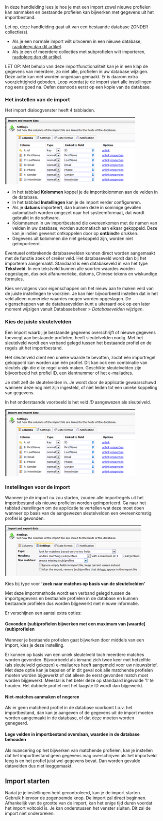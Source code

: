 In deze handleiding lees je hoe je met een import zowel nieuwe profielen
kan aanmaken en bestaande profielen kan bijwerken met gegevens uit het
importbestand.

Let op, deze handleiding gaat uit van een bestaande database ZONDER
collectie(s).

-   Als je een normale import wilt uitvoeren in een nieuwe database,
    [raadpleeg dan dit
    artikel](https://www.copernica.com/nl/ondersteuning/database-maken-en-gegevens-importeren).
-   Als je een of meerdere collecties met subprofielen wilt importeren,
    [raadpleeg dan dit
    artikel](https://www.copernica.com/nl/ondersteuning/import-naar-database-met-collectie).

LET OP: Met behulp van deze importfunctionaliteit kan je in een klap de
gegevens van meerdere, zo niet alle, profielen in uw database wijzigen.
Deze actie kan niet worden ongedaan gemaakt. Er is daarom extra
voorzichtigheid geboden. Loop voordat je de import start alle
instellingen nog eens goed na. Oefen desnoods eerst op een kopie van de
database.

### Het instellen van de import

Het import dialoogvenster heeft 4 tabbladen.

![](../images/importer5.png)

-   In het tabblad **Kolommen** koppel je de importkolommen aan de
    velden in de database.
-   In het tabblad **Instellingen** kan je de import verder
    configureren.
-   Als je **datums** importeert, dan kunnen deze in sommige gevallen
    automatisch worden omgezet naar het systeemformaat, dat wordt
    gebruikt in de software.
-   Kolomnamen in uw importbestand die overeenkomen met de namen van
    velden in uw database, worden automatisch aan elkaar gekoppeld. Deze
    kan je indien gewenst ontkoppelen door op **ontbind**te drukken.
-   Gegevens uit kolommen die niet gekoppeld zijn, worden niet
    geïmporteerd.

Eventueel ontbrekende databasevelden kunnen direct worden aangemaakt met
de functie zoek of creëer veld. Het databaseveld wordt dan bij het
importeren aangemaakt. Standaard is een databaseveld in van het type
**Tekstveld**. In een tekstveld kunnen alle soorten waardes worden
opgeslagen, dus ook alfanumerieke, datums, Chinese tekens en wiskundige
formules.

Kies vervolgens voor eigenschappen om het nieuw aan te maken veld van de
juiste instellingen te voorzien. Je kan hier bijvoorbeeld instellen dat
in het veld alleen numerieke waardes mogen worden opgeslagen. De
eigenschappen van de databasevelden kunt u uiteraard ook op een later
moment wijzigen vanuit Databasebeheer \> *Databasevelden wijzigen*.

### Kies de juiste sleutelvelden

Een import waarbij je bestaande gegevens overschrijft of nieuwe gegevens
toevoegt aan bestaande profielen, heeft sleutelvelden nodig. Met het
sleutelveld wordt een verband gelegd tussen het bestaande profiel en de
regels uit het importbestand.

Het sleutelveld dient een unieke waarde te bevatten, zodat één
importregel gekoppeld kan worden aan één profiel. Dit kan ook een
combinatie van sleutels zijn die elke regel uniek maken. Geschikte
sleutelvelden zijn bijvoorbeeld het profiel ID, een klantnummer of het
e-mailadres.

Je stelt zelf de sleutelvelden in. Je wordt door de applicatie
gewaarschuwd wanneer deze nog niet zijn ingesteld, of niet leiden tot
een unieke koppeling van gegevens.

In het onderstaande voorbeeld is het veld *ID* aangewezen als
sleutelveld.

![](../images/importer5.png)

### Instellingen voor de import

Wanneer je de import nu zou starten, zouden alle importregels uit het
importbestand als nieuwe profielen worden geïmporteerd. Ga naar het
tabblad *Instellingen* om de applicatie te vertellen wat deze moet doen
wanneer op basis van de aangewezen sleutelvelden een overeenkomstig
profiel is gevonden.

![](../images/importer6.png)

Kies bij type voor **‘zoek naar matches op basis van de sleutelvelden’**

Met deze importmethode wordt een verband gelegd tussen de importgegevens
en bestaande profielen in de database en kunnen bestaande profielen dus
worden bijgewerkt met nieuwe informatie.

Er verschijnen een aantal extra opties:

#### Gevonden (sub)profielen bijwerken met een maximum van [waarde] (sub)profielen

Wanneer je bestaande profielen gaat bijwerken door middels van een
import, kies je deze instelling.

Er kunnen op basis van een uniek sleutelveld toch meerdere matches
worden gevonden. Bijvoorbeeld als iemand zich twee keer met hetzelfde
(als sleutelveld gekozen) e-mailadres heeft aangemeld voor uw
nieuwsbrief. Met deze optie kan je bepalen of in dit geval ook alle
matchende profielen moeten worden bijgewerkt of dat alleen de eerst
gevonden match moet worden bijgewerkt. Meestal is het beter deze op
standaard ingevulde ‘1’ te houden. Het dubbele profiel met het laagste
ID wordt dan bijgewerkt.

#### Niet-matches aanmaken of negeren

Als er geen matchend profiel in de database voorkomt t.o.v. het
importbestand, dan kan je aangeven of de gegevens uit de import moeten
worden aangemaakt in de database, of dat deze moeten worden genegeerd.

#### Lege velden in importbestand overslaan, waarden in de database behouden

Als nuancering op het bijwerken van matchende profielen, kan je
instellen dat het importbestand geen gegevens mag overschrijven als het
importveld leeg is en het profiel juist wel gegevens bevat. Dan worden
gevulde datavelden dus niet leeggemaakt.

Import starten
--------------

Nadat je je instellingen hebt gecontroleerd, kan je de import starten.
Gebruik hiervoor de zogenoemde knop. De import zal direct beginnen.
Afhankelijk van de grootte van de import, kan het enige tijd duren
voordat het import voltooid is. Je kan onderstussen het venster sluiten.
Dit zal de import niet onderbreken.

 
